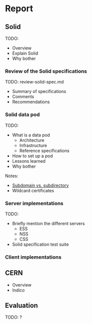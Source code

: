 # Report

## Solid

TODO:

* Overview
* Explain Solid
* Why bother

### Review of the Solid specifications

TODO: review-solid-spec.md

* Summary of specifications
* Comments
* Recommendations

### Solid data pod

TODO:

* What is a data pod
  * Architecture
  * Infrastructure
  * Reference specifications
* How to set up a pod
* Lessons learned
* Why bother

Notes:

- [Subdomain vs. subdirectory](https://stackoverflow.com/questions/1965609/subdomain-vs-subdirectory-in-web-programming)
- Wildcard certificates

### Server implementations

TODO:

* Briefly mention the different servers
  * ESS
  * NSS
  * CSS
* Solid specification test suite

### Client implementations

## CERN

* Overview
* Indico

## Evaluation

TODO: ?
